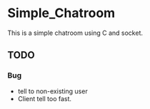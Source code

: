 # Simple_Chatroom

This is a simple chatroom using C and socket.

## TODO
### Bug
* tell to non-existing user
* Client tell too fast.
